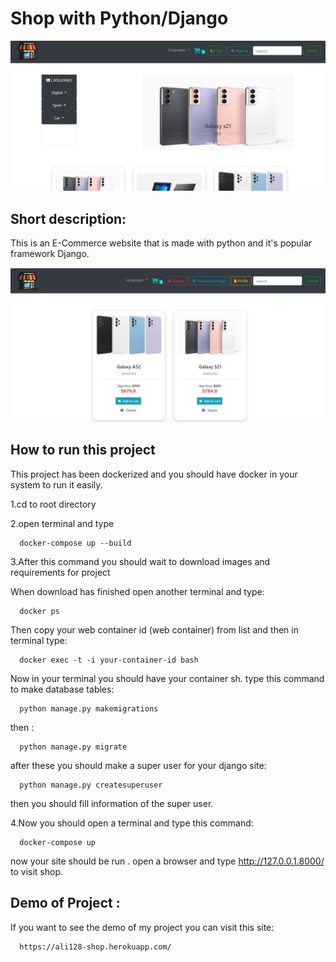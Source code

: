 
# Shop with Python/Django
![alt text](https://github.com/AliHassani-128/Shop/blob/main/media/main_site.png?raw=true)

## Short description:
This is an E-Commerce website that is made with python and it's popular framework Django.

![alt text](https://github.com/AliHassani-128/Shop/blob/main/media/shop_test_image.png?raw=true)
## How to run this project

This project has been dockerized and you should have docker in your system to run it easily.


1.cd to root directory

2.open terminal and type

```http
  docker-compose up --build
```

3.After this command you should wait to download images and requirements for project

When download has finished open another terminal and type:

```http
  docker ps
```

Then copy your web container id (web container) from list and then in terminal type:

```http
  docker exec -t -i your-container-id bash
```

Now in your terminal you should have your container sh.
type this command to make database tables:


```http
  python manage.py makemigrations
```
then :

```http
  python manage.py migrate
```

after these you should make a super user for your django site:

```http
  python manage.py createsuperuser
```
then you should fill information of the super user.

4.Now you should open a terminal and type this command:
```http
  docker-compose up
```
now your site should be run .
open a browser and type http://127.0.0.1.8000/ to visit shop.


## Demo of Project :
If you want to see the demo of my project you can visit this site:

```http
  https://ali128-shop.herokuapp.com/
```









